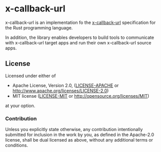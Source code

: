 # x-callback-url

x-callback-url is an implementation fo the [x-callback-url](http://x-callback-url.com/specifications/) specification for the Rust programming language.

In addition, the library enables developers to build tools to communicate with x-callback-url target apps and run their own x-callback-url source apps.

## License

Licensed under either of

 * Apache License, Version 2.0, ([LICENSE-APACHE](LICENSE-APACHE) or http://www.apache.org/licenses/LICENSE-2.0)
 * MIT license ([LICENSE-MIT](LICENSE-MIT) or http://opensource.org/licenses/MIT)

at your option.

### Contribution

Unless you explicitly state otherwise, any contribution intentionally
submitted for inclusion in the work by you, as defined in the Apache-2.0
license, shall be dual licensed as above, without any additional terms or
conditions.